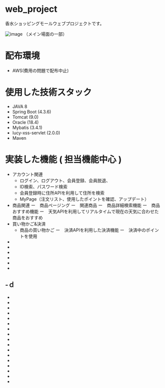 # web_project
香水ショッピングモールウェブプロジェクトです。

![image](https://user-images.githubusercontent.com/96292043/172990649-8fe15391-aa55-4bdb-88bc-8a0de7865cfb.png)
（メイン場面の一部）

# 配布環境
- AWS(費用の問題で配布中止)

# 使用した技術スタック
- JAVA 8
- Spring Boot (4.3.6)
- Tomcat (9.0)
- Oracle (18.4)
- Mybatis (3.4.1)
- lucy-xss-servlet (2.0.0)
- Maven


# 実装した機能 ( 担当機能中心 )

- アカウント関連
  - ログイン、ログアウト、会員登録、会員脱退、
  - ID検索、パスワード検索
  - 会員登録時に住所APIを利用して住所を検索
  - MyPage（注文リスト、使用したポイントを確認、アップデート）
- 商品関連
  ー　商品ページング
  ー　関連商品
  ー　商品詳細検索機能
  ー　商品おすすめ機能
  ー　天気APIを利用してリアルタイムで現在の天気に合わせた商品をおすすめ
- 買い物かご&決済　
  - 商品の買い物かご
  ー　決済APIを利用した決済機能
  ー　決済中のポイントを使用　
-
-
-
-
-
-
-ｄ
-
-
-
-
-
-
-
-
-
-
-
-
-
-
-
-
-
-

























